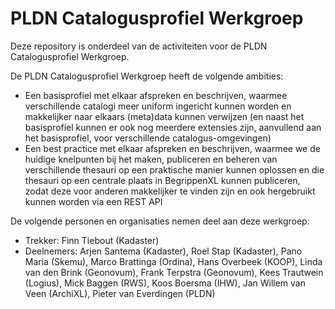 # PLDN Catalogusprofiel Werkgroep

Deze repository is onderdeel van de activiteiten voor de PLDN Catalogusprofiel Werkgroep. 

De PLDN Catalogusprofiel Werkgroep heeft de volgende ambities:
-	Een basisprofiel met elkaar afspreken en beschrijven, waarmee verschillende catalogi meer uniform ingericht kunnen worden en makkelijker naar elkaars (meta)data kunnen verwijzen (en naast het basisprofiel kunnen er ook nog meerdere extensies zijn, aanvullend aan het basisprofiel, voor verschillende catalogus-omgevingen)
-	Een best practice met elkaar afspreken en beschrijven, waarmee we de huidige knelpunten bij het maken, publiceren en beheren van verschillende thesauri op een praktische manier kunnen oplossen en die thesauri op een centrale plaats in BegrippenXL kunnen publiceren, zodat deze voor anderen makkelijker te vinden zijn en ook hergebruikt kunnen worden via een REST API

De volgende personen en organisaties nemen deel aan deze werkgroep:
- Trekker: Finn Tiebout (Kadaster)
- Deelnemers: Arjen Santema (Kadaster), Roel Stap (Kadaster), Pano Maria (Skemu), Marco Brattinga (Ordina), Hans Overbeek (KOOP), Linda van den Brink (Geonovum), Frank Terpstra (Geonovum), Kees Trautwein (Logius), Mick Baggen (RWS), Koos Boersma (IHW), Jan Willem van Veen (ArchiXL), Pieter van Everdingen (PLDN)
